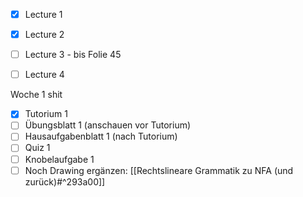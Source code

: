 - [x] Lecture 1
- [x] Lecture 2
- [ ] Lecture 3 - bis Folie 45
- [ ] Lecture 4


Woche 1 shit
- [x] Tutorium 1
- [ ] Übungsblatt 1 (anschauen vor Tutorium)
- [ ] Hausaufgabenblatt 1 (nach Tutorium)
- [ ] Quiz 1
- [ ] Knobelaufgabe 1
- [ ] Noch Drawing ergänzen: [[Rechtslineare Grammatik zu NFA (und zurück)#^293a00]] 
